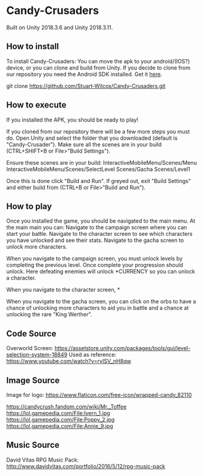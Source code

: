 # Candy-Crusaders

Built on Unity 2018.3.6 and Unity 2018.3.11.

## How to install
To install Candy-Crusaders: You can move the apk to your android/(IOS?) device, or you can clone and build from Unity.
If you decide to clone from our repository you need the Android SDK installed. Get it [here](https://developer.android.com/studio#downloads "Android Studio").

git clone https://github.com/Stuart-Wilcox/Candy-Crusaders.git
  
## How to execute
If you installed the APK, you should be ready to play!

If you cloned from our repository there will be a few more steps you must do. 
  Open Unity and select the folder that you downloaded (default is "Candy-Crusader").
  Make sure all the scenes are in your build (CTRL+SHIFT+B or File>"Build Settings").

   Ensure these scenes are in your build: 
   InteractiveMobileMenu/Scenes/Menu
   InteractiveMobileMenu/Scenes/SelectLevel
   Scenes/Gacha
   Scenes/Level1
      
  Once this is done click "Build and Run". 
  If greyed out, exit "Build Settings" and either build from (CTRL+B or File>"Build and Run"). 

## How to play
Once you installed the game, you should be navigated to the main menu. 
At the main main you can: 
  Navigate to the campaign screen where you can start your battle. 
  Navigate to the character screen to see which characters you have unlocked and see their stats. 
  Navigate to the gacha screen to unlock more characters.

When you navigate to the campaign screen, you must unlock levels by completing the previous level. Once complete your progression should unlock. Here defeating enemies will unlock *CURRENCY so you can unlock a character. 

When you navigate to the character screen, *

When you navigate to the gacha screen, you can click on the orbs to have a chance of unlocking more characters to aid you in battle and a chance at unlocking the rare "King Werther".

## Code Source

Overworld Screen: https://assetstore.unity.com/packages/tools/gui/level-selection-system-18849
Used as reference: https://www.youtube.com/watch?v=ryISV_nH8qw

## Image Source

Image for logo: https://www.flaticon.com/free-icon/wrapped-candy_82110 

https://candycrush.fandom.com/wiki/Mr._Toffee
https://lol.gamepedia.com/File:Ivern_1.jpg
https://lol.gamepedia.com/File:Poppy_2.jpg
https://lol.gamepedia.com/File:Annie_9.jpg


## Music Source

David Vitas RPG Music Pack: http://www.davidvitas.com/portfolio/2016/5/12/rpg-music-pack

